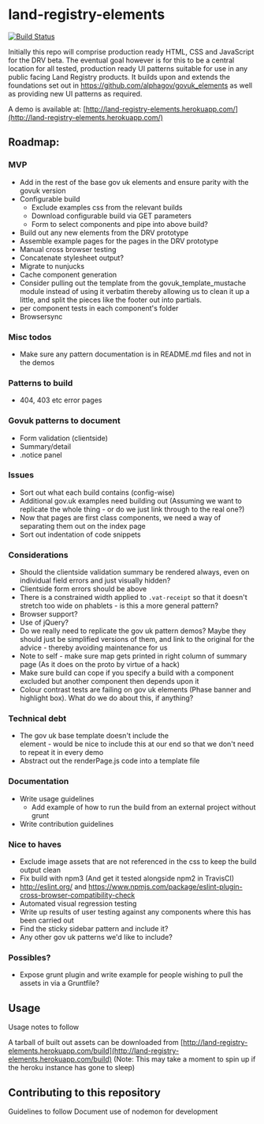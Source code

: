 # land-registry-elements
[![Build Status](https://travis-ci.org/LandRegistry/land-registry-elements.svg)](https://travis-ci.org/LandRegistry/land-registry-elements)

Initially this repo will comprise production ready HTML, CSS and JavaScript for the DRV beta. The eventual goal however is for this to be a central location for all tested, production ready UI patterns suitable for use in any public facing Land Registry products. It builds upon and extends the foundations set out in https://github.com/alphagov/govuk_elements as well as providing new UI patterns as required.

A demo is available at: [http://land-registry-elements.herokuapp.com/](http://land-registry-elements.herokuapp.com/)

## Roadmap:

### MVP
- Add in the rest of the base gov uk elements and ensure parity with the govuk version
- Configurable build
  - Exclude examples css from the relevant builds
  - Download configurable build via GET parameters
  - Form to select components and pipe into above build?
- Build out any new elements from the DRV prototype
- Assemble example pages for the pages in the DRV prototype
- Manual cross browser testing
- Concatenate stylesheet output?
- Migrate to nunjucks
- Cache component generation
- Consider pulling out the template from the govuk_template_mustache module instead of using it verbatim thereby allowing us to clean it up a little, and split the pieces like the footer out into partials.
- per component tests in each component's folder
- Browsersync

### Misc todos
- Make sure any pattern documentation is in README.md files and not in the demos

### Patterns to build
- 404, 403 etc error pages

### Govuk patterns to document
- Form validation (clientside)
- Summary/detail
- .notice panel

### Issues
- Sort out what each build contains (config-wise)
- Additional gov.uk examples need building out (Assuming we want to replicate the whole thing - or do we just link through to the real one?)
- Now that pages are first class components, we need a way of separating them out on the index page
- Sort out indentation of code snippets

### Considerations
- Should the clientside validation summary be rendered always, even on individual field errors and just visually hidden?
- Clientside form errors should be above
- There is a constrained width applied to `.vat-receipt` so that it doesn't stretch too wide on phablets - is this a more general pattern?
- Browser support?
- Use of jQuery?
- Do we really need to replicate the gov uk pattern demos? Maybe they should just be simplified versions of them, and link to the original for the advice - thereby avoiding maintenance for us
- Note to self - make sure map gets printed in right column of summary page (As it does on the proto by virtue of a hack)
- Make sure build can cope if you specify a build with a component excluded but another component then depends upon it
- Colour contrast tests are failing on gov uk elements (Phase banner and highlight box). What do we do about this, if anything?

### Technical debt
- The gov uk base template doesn't include the <main id="content" role="main"> element - would be nice to include this at our end so that we don't need to repeat it in every demo
- Abstract out the renderPage.js code into a template file

### Documentation
- Write usage guidelines
  - Add example of how to run the build from an external project without grunt
- Write contribution guidelines

### Nice to haves
- Exclude image assets that are not referenced in the css to keep the build output clean
- Fix build with npm3 (And get it tested alongside npm2 in TravisCI)
- http://eslint.org/ and https://www.npmjs.com/package/eslint-plugin-cross-browser-compatibility-check
- Automated visual regression testing
- Write up results of user testing against any components where this has been carried out
- Find the sticky sidebar pattern and include it?
- Any other gov uk patterns we'd like to include?

### Possibles?
- Expose grunt plugin and write example for people wishing to pull the assets in via a Gruntfile?

## Usage

Usage notes to follow

A tarball of built out assets can be downloaded from [http://land-registry-elements.herokuapp.com/build](http://land-registry-elements.herokuapp.com/build)
(Note: This may take a moment to spin up if the heroku instance has gone to sleep)

## Contributing to this repository

Guidelines to follow
Document use of nodemon for development

